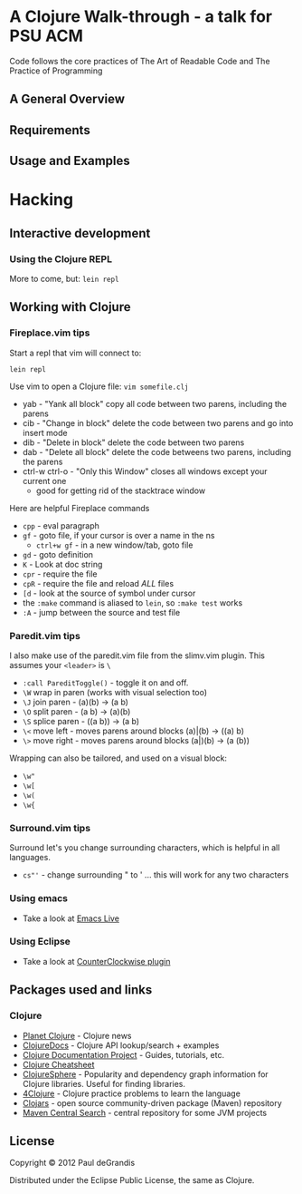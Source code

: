 A Clojure Walk-through - a talk for PSU ACM
============================================
Code follows the core practices of The Art of Readable Code and The Practice of Programming 


A General Overview
-------------------


Requirements
------------


Usage and Examples
------------------


Hacking
=======

Interactive development
------------------------

### Using the Clojure REPL

More to come, but: `lein repl`

Working with Clojure
--------------------
### Fireplace.vim tips

Start a repl that vim will connect to:

    lein repl

Use vim to open a Clojure file: `vim somefile.clj`

 * yab - "Yank all block" copy all code between two parens, including the parens
 * cib - "Change in block" delete the code between two parens and go into insert mode
 * dib - "Delete in block" delete the code between two parens
 * dab - "Delete all block" delete the code betweens two parens, including the parens
 * ctrl-w ctrl-o - "Only this Window" closes all windows except your current one
   * good for getting rid of the stacktrace window

Here are helpful Fireplace commands

 * `cpp` - eval paragraph
 * `gf`  - goto file, if your cursor is over a name in the ns
   * `ctrl+w gf` - in a new window/tab, goto file
 * `gd`  - goto definition
 * `K`   - Look at doc string
 * `cpr` - require the file
 * `cpR` - require the file and reload *ALL* files
 * `[d`  - look at the source of symbol under cursor
 * the `:make` command is aliased to `lein`, so `:make test` works
 * `:A` - jump between the source and test file

### Paredit.vim tips

I also make use of the paredit.vim file from the slimv.vim plugin. This assumes your `<leader>` is `\`

 * `:call PareditToggle()` - toggle it on and off.
 * `\W` wrap in paren (works with visual selection too)
 * `\J` join paren - (a)(b) -> (a b)
 * `\O` split paren - (a b) -> (a)(b)
 * `\S` splice paren - ((a b)) -> (a b)
 * `\<` move left - moves parens around blocks (a)|(b) -> ((a) b)
 * `\>` move right - moves parens around blocks (a|)(b) -> (a (b))

Wrapping can also be tailored, and used on a visual block:

 * `\w"`
 * `\w[`
 * `\w(`
 * `\w{`

### Surround.vim tips

Surround let's you change surrounding characters, which is helpful in all languages.

 * `cs"'` - change surrounding " to '  ... this will work for any two characters


### Using emacs

 * Take a look at [Emacs Live](https://github.com/overtone/emacs-live)


### Using Eclipse

 * Take a look at [CounterClockwise plugin](http://code.google.com/p/counterclockwise/)


Packages used and links
-----------------------

### Clojure

 * [Planet Clojure](http://clojure.in/) - Clojure news
 * [ClojureDocs](http://clojuredocs.org/quickref/Clojure%20Core) - Clojure API lookup/search + examples
 * [Clojure Documentation Project](http://clojure-doc.org/) - Guides, tutorials, etc.
 * [Clojure Cheatsheet](http://jafingerhut.github.io/cheatsheet-clj-1.3/cheatsheet-tiptip-cdocs-summary.html)
 * [ClojureSphere](http://www.clojuresphere.com/) - Popularity and dependency graph information for Clojure libraries.  Useful for finding libraries.
 * [4Clojure](http://www.4clojure.com/problems) - Clojure practice problems to learn the language
 * [Clojars](https://clojars.org/) - open source community-driven package (Maven) repository
 * [Maven Central Search](http://search.maven.org/) - central repository for some JVM projects

License
-------
Copyright © 2012 Paul deGrandis

Distributed under the Eclipse Public License, the same as Clojure.

